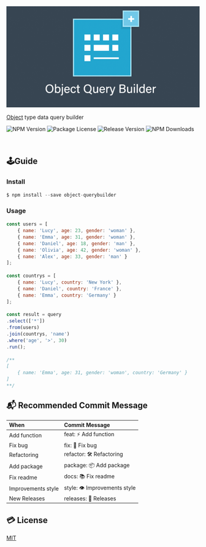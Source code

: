 <img src='https://github.com/ljlm0402/object-querybuilder/raw/images/logo.png' border='0' alt='logo' />

[Object](https://developer.mozilla.org/ko/docs/Web/JavaScript/Reference/Global_Objects/Object) type data query builder

<img src="https://img.shields.io/npm/v/object-querybuilder.svg" alt="NPM Version" /> <img src="https://img.shields.io/npm/l/object-querybuilder.svg" alt="Package License" /> <img src="https://img.shields.io/github/v/release/ljlm0402/object-querybuilder" alt="Release Version" /> <img src="https://img.shields.io/npm/dm/object-querybuilder.svg" alt="NPM Downloads" />

<br />

## 🕹Guide

### Install

```js
$ npm install --save object-querybuilder
```

### Usage

```js
const users = [
    { name: 'Lucy', age: 23, gender: 'woman' },
    { name: 'Emma', age: 31, gender: 'woman' },
    { name: 'Daniel', age: 18, gender: 'man' },
    { name: 'Olivia', age: 42, gender: 'woman' },
    { name: 'Alex', age: 33, gender: 'man' }
];

const countrys = [
    { name: 'Lucy', country: 'New York' },
    { name: 'Daniel', country: 'France' },
    { name: 'Emma', country: 'Germany' }
];

const result = query
.select(['*'])
.from(users)
.join(countrys, 'name')
.where('age', '>', 30)
.run();

/**
[ 
    { name: 'Emma', age: 31, gender: 'woman', country: 'Germany' } 
]
**/
```

## 📬 Recommended Commit Message

|  When |  Commit Message  |
|:--------|:-----------|
| Add function | feat: ⚡️ Add function |
| Fix bug | fix: 🐞 Fix bug |
| Refactoring | refactor: 🛠 Refactoring |
| Add package | package: 📦 Add package |
| Fix readme | docs: 📚 Fix readme |
| Improvements style | style: 👁 Improvements style |
| New Releases | releases: 🎉 Releases |

## 💳 License

[MIT](LICENSE)
